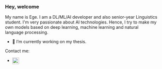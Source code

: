 ### Hey, welcome


My name is Ege. I am a DL/ML/AI developer and also senior-year Linguistics student.
I'm very passionate about AI technologies. Hence, I try to make my own models based on deep learning, machine learning and natural language processing.


- 🔭 I’m currently working on my thesis. 



Contact me:
* [<img src="[https://unpkg.com/simple-icons@7.15.0/icons/linkedin.svg](https://proinfluent.b-cdn.net/wp-content/uploads/2021/11/Icone-LinkedIn-officiel-635x540.png)" alt='linkedin' height='22' align="center">](https://www.linkedin.com/in/ege-bartu-acar-55b160256/)  
